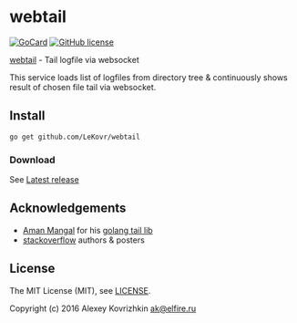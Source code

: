 
webtail
=======

[![GoCard][1]][2]
[![GitHub license][3]][4]

[1]: https://goreportcard.com/badge/LeKovr/webtail
[2]: https://goreportcard.com/report/github.com/LeKovr/webtail
[3]: https://img.shields.io/badge/license-MIT-blue.svg
[4]: LICENSE

[webtail](https://github.com/LeKovr/webtail) - Tail logfile via websocket

This service loads list of logfiles from directory tree & continuously shows result of chosen file tail via websocket.

Install
-------

```
go get github.com/LeKovr/webtail
```

### Download

See [Latest release](https://github.com/LeKovr/webtail/releases/latest)

Acknowledgements
----------------
* [Aman Mangal](https://github.com/mangalaman93) for his [golang tail lib](https://github.com/mangalaman93/tail)
* [stackoverflow](http://stackoverflow.com) authors & posters

License
-------

The MIT License (MIT), see [LICENSE](LICENSE).

Copyright (c) 2016 Alexey Kovrizhkin ak@elfire.ru
